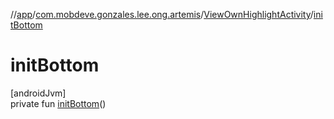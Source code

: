//[app](../../../index.md)/[com.mobdeve.gonzales.lee.ong.artemis](../index.md)/[ViewOwnHighlightActivity](index.md)/[initBottom](init-bottom.md)

# initBottom

[androidJvm]\
private fun [initBottom](init-bottom.md)()

